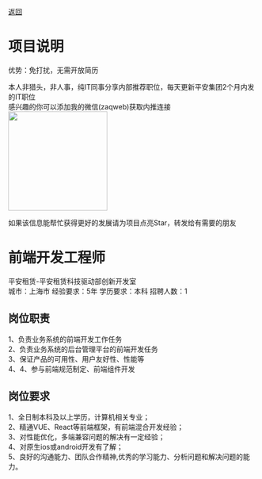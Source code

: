 [返回](../)

# 项目说明

优势：免打扰，无需开放简历

本人非猎头，非人事，纯IT同事分享内部推荐职位，每天更新平安集团2个月内发的IT职位  
感兴趣的你可以添加我的微信(zaqweb)获取内推连接  
<img src="https://github.com/zaqweb/PA-IT-JOBS/blob/master/WechatICode.jpeg"  height="200" width="200">

如果该信息能帮忙获得更好的发展请为项目点亮Star，转发给有需要的朋友

# 前端开发工程师
平安租赁-平安租赁科技驱动部创新开发室  
城市：上海市 经验要求：5年 学历要求：本科  招聘人数：1

## 岗位职责
1、负责业务系统的前端开发工作任务			
2、负责业务系统的后台管理平台的前端开发任务			
3、保证产品的可用性、用户友好性、性能等			
4、4、参与前端规范制定、前端组件开发

## 岗位要求
1、全日制本科及以上学历，计算机相关专业；			
2、精通VUE、React等前端框架，有前端混合开发经验；			
3、对性能优化，多端兼容问题的解决有一定经验；			
4、对原生ios或android开发有了解；			
5、良好的沟通能力、团队合作精神,优秀的学习能力、分析问题和解决问题的能力。





